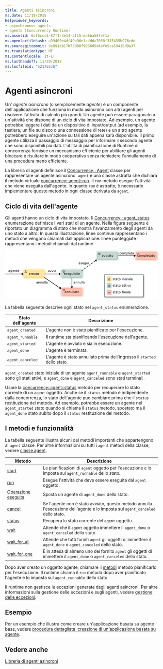 ```yaml
---
title: Agenti asincroni
ms.date: 11/19/2018
helpviewer_keywords:
- asynchronous agents
- agents [Concurrency Runtime]
ms.assetid: 6cf6ccc6-87f1-4e14-af15-ea8ba58fef1a
ms.openlocfilehash: a99400e4df49e36e1cddda7068f315485b976cde
ms.sourcegitcommit: 9e891eb17b73d98f9086d9d4bfe9ca50415d9a37
ms.translationtype: MT
ms.contentlocale: it-IT
ms.lasthandoff: 11/20/2018
ms.locfileid: "52176536"
---
```

# <a name="asynchronous-agents"></a>Agenti asincroni

Un' *agente asincrono* (o semplicemente *agente*) è un componente dell'applicazione che funziona in modo asincrono con altri agenti per risolvere l'attività di calcolo più grandi. Un agente può essere paragonato a un'attività che dispone di un ciclo di vita impostato. Ad esempio, un agente potrebbe leggere i dati da un dispositivo di input/output (ad esempio, la tastiera, un file su disco o una connessione di rete) e un altro agente potrebbero eseguire un'azione su tali dati appena sarà disponibile. Il primo agente utilizza il passaggio di messaggio per informare il secondo agente che sono disponibili più dati. L'utilità di pianificazione di Runtime di concorrenza fornisce un meccanismo efficiente per abilitare gli agenti bloccare e risultare in modo cooperativo senza richiedere l'annullamento di una procedura meno efficiente.

La libreria di agenti definisce il [Concurrency:: Agent](../../parallel/concrt/reference/agent-class.md) classe per rappresentare un agente asincrono. `agent` è una classe astratta che dichiara il metodo virtuale [concurrency::agent::run](reference/agent-class.md#run). Il `run` metodo esegue l'attività che viene eseguita dall'agente. In quanto `run` è astratto, è necessario implementare questo metodo in ogni classe derivata da `agent`.

## <a name="agent-life-cycle"></a>Ciclo di vita dell'agente

Gli agenti hanno un ciclo di vita impostato. Il [Concurrency:: agent_status](reference/concurrency-namespace-enums.md#agent_status) enumerazione definisce i vari stati di un agente. Nella figura seguente è riportato un diagramma di stato che mostra l'avanzamento degli agenti da uno stato a altro. In questa illustrazione, linee continue rappresentano i metodi che vengono chiamati dall'applicazione. linee punteggiate rappresentano i metodi chiamati dal runtime.

![Diagramma dello stato dell'agente](../../parallel/concrt/media/agentstate.png "diagramma dello stato dell'agente")

La tabella seguente descrive ogni stato nel `agent_status` enumerazione.

|Stato dell'agente|Descrizione|
|-----------------|-----------------|
|`agent_created`|L'agente non è stato pianificato per l'esecuzione.|
|`agent_runnable`|Il runtime sta pianificando l'esecuzione dell'agente.|
|`agent_started`|L'agente è avviato e sia in esecuzione.|
|`agent_done`|L'agente è terminata.|
|`agent_canceled`|L'agente è stato annullato prima dell'ingresso il `started` dello stato.|

`agent_created` stato iniziale di un agente `agent_runnable` e `agent_started` sono gli stati attivi, e `agent_done` e `agent_canceled` sono stati terminali.

Usare la [concurrency::agent::status](reference/agent-class.md#status) metodo per recuperare lo stato corrente di un `agent` oggetto. Anche se il `status` metodo è indipendente dalla concorrenza, lo stato dell'agente può cambiare prima che il `status` restituzione del metodo. Ad esempio, potrebbe essere un agente nel `agent_started` stato quando si chiama il `status` metodo, spostato ma il `agent_done` stato subito dopo il `status` restituzione del metodo.

## <a name="methods-and-features"></a>I metodi e funzionalità

La tabella seguente illustra alcuni dei metodi importanti che appartengono al `agent` classe. Per altre informazioni su tutti i `agent` metodi della classe, vedere [classe agent](../../parallel/concrt/reference/agent-class.md).

|Metodo|Descrizione|
|------------|-----------------|
|[start](reference/agent-class.md#start)|Le pianificazioni di `agent` oggetto per l'esecuzione e lo imposta sul `agent_runnable` dello stato.|
|[run](reference/agent-class.md#run)|Esegue l'attività che deve essere eseguita dal `agent` oggetto.|
|[Operazione eseguita](reference/agent-class.md#done)|Sposta un agente di `agent_done` dello stato.|
|[cancel](../../parallel/concrt/cancellation-in-the-ppl.md#cancel)|Se l'agente non è stato avviato, questo metodo annulla l'esecuzione dell'agente e lo imposta sul `agent_canceled` dello stato.|
|[status](reference/agent-class.md#status)|Recupera lo stato corrente del `agent` oggetto.|
|[wait](reference/agent-class.md#wait)|Attende che il `agent` oggetto immettere il `agent_done` o `agent_canceled` dello stato.|
|[wait_for_all](reference/agent-class.md#wait_for_all)|Attende che tutti forniti `agent` gli oggetti di immettere il `agent_done` o `agent_canceled` dello stato.|
|[wait_for_one](reference/agent-class.md#wait_for_one)|È in attesa di almeno uno dei fornito `agent` gli oggetti di immettere il `agent_done` o `agent_canceled` dello stato.|

Dopo aver creato un oggetto agente, chiamare il [metodi](reference/agent-class.md#start) metodo pianificarlo per l'esecuzione. Il runtime chiama il `run` metodo dopo aver pianificato l'agente e lo imposta sul `agent_runnable` dello stato.

Il runtime non gestisce le eccezioni generate dagli agenti asincroni. Per altre informazioni sulla gestione delle eccezioni e sugli agenti, vedere [gestione delle eccezioni](../../parallel/concrt/exception-handling-in-the-concurrency-runtime.md).

## <a name="example"></a>Esempio

Per un esempio che illustra come creare un'applicazione basata su agente base, vedere [procedura dettagliata: creazione di un'applicazione basata su agente](../../parallel/concrt/walkthrough-creating-an-agent-based-application.md).

## <a name="see-also"></a>Vedere anche

[Libreria di agenti asincroni](../../parallel/concrt/asynchronous-agents-library.md)

